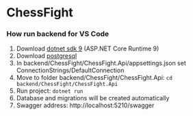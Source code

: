 ﻿# ChessFight

### How run backend for VS Code

1. Download [dotnet sdk 9](https://dotnet.microsoft.com/en-us/download/dotnet/9.0) (ASP.NET Core Runtime 9)
2. Download [postgresql](https://www.postgresql.org)
3. In backend/ChessFight/ChessFight.Api/appsettings.json set ConnectionStrings/DefaultConnection
4. Move to folder backend/ChessFight/ChessFight.Api:
`cd backend/ChessFight/ChessFight.Api`
5. Run project: `dotnet run`
6. Database and migrations will be created automatically
7. Swagger address: http://localhost:5210/swagger
